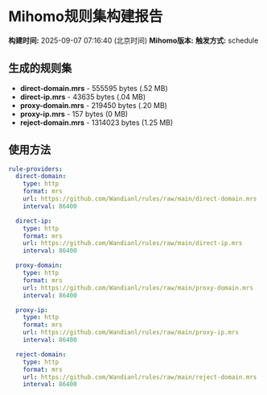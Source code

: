 # Mihomo规则集构建报告

**构建时间:** 2025-09-07 07:16:40 (北京时间)
**Mihomo版本:** 
**触发方式:** schedule

## 生成的规则集

- **direct-domain.mrs** - 555595 bytes (.52 MB)
- **direct-ip.mrs** - 43635 bytes (.04 MB)
- **proxy-domain.mrs** - 219450 bytes (.20 MB)
- **proxy-ip.mrs** - 157 bytes (0 MB)
- **reject-domain.mrs** - 1314023 bytes (1.25 MB)

## 使用方法

```yaml
rule-providers:
  direct-domain:
    type: http
    format: mrs
    url: https://github.com/Wandianl/rules/raw/main/direct-domain.mrs
    interval: 86400

  direct-ip:
    type: http
    format: mrs
    url: https://github.com/Wandianl/rules/raw/main/direct-ip.mrs
    interval: 86400

  proxy-domain:
    type: http
    format: mrs
    url: https://github.com/Wandianl/rules/raw/main/proxy-domain.mrs
    interval: 86400

  proxy-ip:
    type: http
    format: mrs
    url: https://github.com/Wandianl/rules/raw/main/proxy-ip.mrs
    interval: 86400

  reject-domain:
    type: http
    format: mrs
    url: https://github.com/Wandianl/rules/raw/main/reject-domain.mrs
    interval: 86400

```
